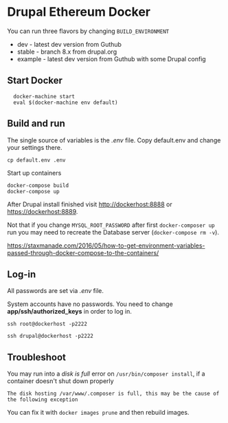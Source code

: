 # Drupal Ethereum Docker

You can run three flavors by changing `BUILD_ENVIRONMENT`

* dev    - latest dev version from Guthub
* stable - branch 8.x from drupal.org
* example - latest dev version from Guthub with some Drupal config


## Start Docker

```
  docker-machine start
  eval $(docker-machine env default)
```

## Build and run

The single source of variables is the *.env* file.
Copy default.env and change your settings there.

```
cp default.env .env
```


Start up containers

```
docker-compose build
docker-compose up
```

After Drupal install finished visit [http://dockerhost:8888](http://dockerhost:8888) or [https://dockerhost:8889](https://dockerhost:8889).

Not that if you change `MYSQL_ROOT_PASSWORD` after first `docker-composer up` run you may need to recreate the Database server (`docker-compose rm -v`).

https://staxmanade.com/2016/05/how-to-get-environment-variables-passed-through-docker-compose-to-the-containers/

## Log-in

All passwords are set via *.env* file.

System accounts have no passwords. You need to change **app/ssh/authorized_keys** in order to log in.

```
ssh root@dockerhost -p2222
```

```
ssh drupal@dockerhost -p2222
```


## Troubleshoot

You may run into a *disk is full* error on `/usr/bin/composer install`, if a container doesn't shut down properly


```
The disk hosting /var/www/.composer is full, this may be the cause of the following exception
```

You can fix it with `docker images prune` and then rebuild images.

